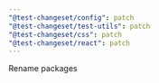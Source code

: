 ```yaml
---
"@test-changeset/config": patch
"@test-changeset/test-utils": patch
"@test-changeset/css": patch
"@test-changeset/react": patch
---
```


Rename packages
